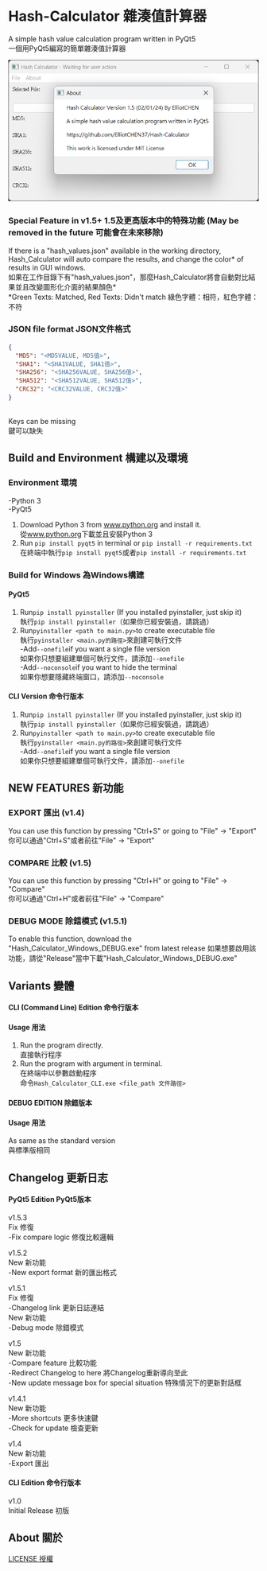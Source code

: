 # Hash-Calculator 雜湊值計算器
A simple hash value calculation program written in PyQt5<br>
一個用PyQt5編寫的簡單雜湊值計算器

![Hash Calculator](Hash_Calculator_v1.5.png)

### Special Feature in v1.5+ 1.5及更高版本中的特殊功能 (May be removed in the future 可能會在未來移除)
If there is a "hash_values.json" available in the working directory, Hash_Calculator will auto compare the results, and change the color* of results in GUI windows.<br>
如果在工作目錄下有"hash_values.json"，那麼Hash_Calculator將會自動對比結果並且改變圖形化介面的結果顏色*<br>
*Green Texts: Matched, Red Texts: Didn't match 綠色字體：相符，紅色字體：不符<br>

### JSON file format JSON文件格式
```JSON
{
  "MD5": "<MD5VALUE, MD5值>",
  "SHA1": "<SHA1VALUE, SHA1值>",
  "SHA256": "<SHA256VALUE, SHA256值>",
  "SHA512": "<SHA512VALUE, SHA512值>",
  "CRC32": "<CRC32VALUE, CRC32值>"
}

```
<br>
Keys can be missing<br>
鍵可以缺失

## Build and Environment 構建以及環境
### Environment 環境
-Python 3<br>
-PyQt5<br>

1. Download Python 3 from <a href="https://www.python.org">www.python.org</a> and install it.<br>
   從<a href="https://www.python.org">www.python.org</a>下載並且安裝Python 3
2. Run `pip install pyqt5` in terminal or `pip install -r requirements.txt`<br>
   在終端中執行`pip install pyqt5`或者`pip install -r requirements.txt`

### Build for Windows 為Windows構建
#### PyQt5
1. Run`pip install pyinstaller` (If you installed pyinstaller, just skip it)<br>
   執行`pip install pyinstaller`（如果你已經安裝過，請跳過）<br>
2. Run`pyinstaller <path to main.py>`to create executable file<br>
   執行`pyinstaller <main.py的路徑>`來創建可執行文件<br>
-Add`--onefile`if you want a single file version<br>
 如果你只想要組建單個可執行文件，請添加`--onefile`<br>
-Add`--noconsole`if you want to hide the terminal<br>
 如果你想要隱藏終端窗口，請添加`--noconsole`
#### CLI Version 命令行版本
1. Run`pip install pyinstaller` (If you installed pyinstaller, just skip it)<br>
   執行`pip install pyinstaller`（如果你已經安裝過，請跳過）<br>
2. Run`pyinstaller <path to main.py>`to create executable file<br>
   執行`pyinstaller <main.py的路徑>`來創建可執行文件<br>
-Add`--onefile`if you want a single file version<br>
 如果你只想要組建單個可執行文件，請添加`--onefile`<br>

## NEW FEATURES 新功能
### EXPORT 匯出 (v1.4)
You can use this function by pressing "Ctrl+S" or going to "File" -> "Export"<br>
你可以通過"Ctrl+S"或者前往"File" -> "Export"

### COMPARE 比較 (v1.5)
You can use this function by pressing "Ctrl+H" or going to "File" -> "Compare"<br>
你可以通過"Ctrl+H"或者前往"File" -> "Compare"

### DEBUG MODE 除錯模式 (v1.5.1)
To enable this function, download the "Hash_Calculator_Windows_DEBUG.exe" from latest release
如果想要啟用該功能，請從"Release"當中下載"Hash_Calculator_Windows_DEBUG.exe"

## Variants 變體
#### CLI (Command Line) Edition 命令行版本<br>
#### Usage 用法
1. Run the program directly. <br>
    直接執行程序
2. Run the program with argument in terminal. <br>
在終端中以參數啟動程序<br>
命令`Hash_Calculator_CLI.exe <file_path 文件路徑>`<br>

#### DEBUG EDITION 除錯版本
#### Usage 用法
As same as the standard version<br>
與標準版相同

## Changelog 更新日志
#### PyQt5 Edition PyQt5版本
v1.5.3<br>
Fix 修復<br>
-Fix compare logic 修復比較邏輯

v1.5.2<br>
New 新功能<br>
-New export format 新的匯出格式

v1.5.1<br>
Fix 修復<br>
-Changelog link 更新日誌連結<br>
New 新功能<br>
-Debug mode 除錯模式

v1.5<br>
New 新功能<br>
-Compare feature 比較功能<br>
-Redirect Changelog to here 將Changelog重新導向至此<br>
-New update message box for special situation 特殊情況下的更新對話框

v1.4.1<br>
New 新功能<br>
-More shortcuts 更多快速鍵<br>
-Check for update 檢查更新

v1.4<br>
New 新功能<BR>
-Export 匯出
#### CLI Edition 命令行版本
v1.0<br>
Initial Release 初版

## About 關於
[LICENSE 授權](LICENSE.txt)
